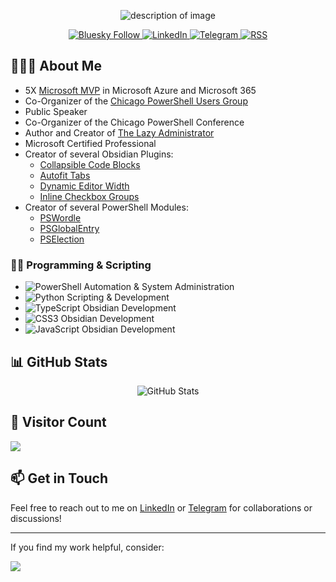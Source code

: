 <p align="center">
  <img src="https://www.thelazyadministrator.com/wp-content/uploads/2025/01/nicewall-removebg.png" alt="description of image">
</p>

<div align="center">
  <p>
    <a href="https://bsky.app/profile/thelazyadministrator.com">
      <img src="https://img.shields.io/badge/Bluesky-0285FF?style=for-the-badge&logo=Bluesky&logoColor=white" alt="Bluesky Follow"/>
    </a>
    <a href="https://www.linkedin.com/in/bradleywyatt/">
      <img src="https://img.shields.io/badge/linkedin-%230077B5.svg?style=for-the-badge&logo=linkedin&logoColor=white" alt="LinkedIn"/>
    </a>
    <a href="[https://t.me/bradwyatt">
      <img src="https://img.shields.io/badge/Telegram-2CA5E0?style=for-the-badge&logo=telegram&logoColor=white" alt="Telegram"/>
    </a>
     <a href="https://www.thelazyadministrator.com/feed/">
      <img src="https://img.shields.io/badge/rss-F88900?style=for-the-badge&logo=rss&logoColor=white" alt="RSS"/>
    </a>
  </p>
</div>

## 🤦🏼‍♂️ About Me

- 5X [Microsoft MVP](https://mvp.microsoft.com/en-US/MVP/profile/3c6509ea-7eb7-ea11-a812-000d3a8dfe0d) in Microsoft Azure and Microsoft 365
- Co-Organizer of the [Chicago PowerShell Users Group](https://www.meetup.com/meetup-group-qfbaqcoi/)
- Public Speaker
- Co-Organizer of the Chicago PowerShell Conference
- Author and Creator of [The Lazy Administrator](https://www.thelazyadministrator.com)
- Microsoft Certified Professional
- Creator of several Obsidian Plugins:
  - [Collapsible Code Blocks](https://github.com/bwya77/collapsible-code-blocks)
  - [Autofit Tabs](https://github.com/bwya77/autofit-tabs)
  - [Dynamic Editor Width](https://github.com/bwya77/dynamic-editor-width)
  - [Inline Checkbox Groups](https://github.com/bwya77/Inline-Checkbox-Groups)
- Creator of several PowerShell Modules:
  - [PSWordle](https://www.powershellgallery.com/packages/PSWordle/0.0.8)
  - [PSGlobalEntry](https://www.powershellgallery.com/packages/PSGlobalEntry/1.0.0)
  - [PSElection](https://www.powershellgallery.com/packages/PSElection/2.0.0.4)

### 🧑‍💻 Programming & Scripting
- ![PowerShell](https://img.shields.io/badge/PowerShell-%235391FE.svg?style=for-the-badge&logo=powershell&logoColor=white) Automation & System Administration
- ![Python](https://img.shields.io/badge/python-3670A0?style=for-the-badge&logo=python&logoColor=ffdd54) Scripting & Development
- ![TypeScript](https://img.shields.io/badge/typescript-%23007ACC.svg?style=for-the-badge&logo=typescript&logoColor=white) Obsidian Development
- ![CSS3](https://img.shields.io/badge/css3-%231572B6.svg?style=for-the-badge&logo=css3&logoColor=white) Obsidian Development
- ![JavaScript](https://img.shields.io/badge/javascript-%23323330.svg?style=for-the-badge&logo=javascript&logoColor=%23F7DF1E) Obsidian Development


## 📊 GitHub Stats

<div align="center">
    <img src="https://github-readme-stats.vercel.app/api?username=bwya77&show_icons=true&theme=for-the-badge" alt="GitHub Stats" />
</div>

## 👥 Visitor Count
![](https://komarev.com/ghpvc/?username=bwya77&style=flat-square)

## 📫 Get in Touch
Feel free to reach out to me on [LinkedIn](https://www.linkedin.com/in/bradleywyatt/) or [Telegram](https://t.me/bradwyatt) for collaborations or discussions!

---

If you find my work helpful, consider:

<a href="https://www.buymeacoffee.com/bwya77">
    <img src="https://img.buymeacoffee.com/button-api/?text=Buy me a coffee&emoji=☕&slug=bwya77&button_colour=FF5F5F&font_colour=ffffff&font_family=Cookie&outline_colour=000000&coffee_colour=FFDD00" />
</a>